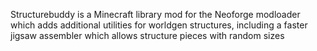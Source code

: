 Structurebuddy is a Minecraft library mod for the Neoforge modloader
which adds additional utilities for worldgen structures,
including a faster jigsaw assembler which allows structure pieces with random sizes
